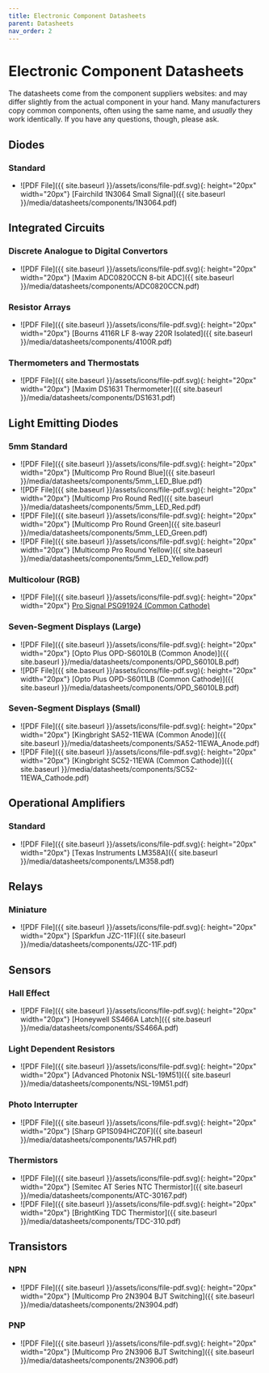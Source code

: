 ```yaml
---
title: Electronic Component Datasheets
parent: Datasheets
nav_order: 2
---
```


# Electronic Component Datasheets

The datasheets come from the component suppliers websites: and may differ slightly from the actual component in your hand. Many manufacturers copy common components, often using the same name, and _usually_ they work identically. If you have any questions, though, please ask.

## Diodes

### Standard

* ![PDF File]({{ site.baseurl }}/assets/icons/file-pdf.svg){: height="20px" width="20px"} [Fairchild 1N3064 Small Signal]({{ site.baseurl }}/media/datasheets/components/1N3064.pdf)

## Integrated Circuits

### Discrete Analogue to Digital Convertors

* ![PDF File]({{ site.baseurl }}/assets/icons/file-pdf.svg){: height="20px" width="20px"}  [Maxim ADC0820CCN 8-bit ADC]({{ site.baseurl }}/media/datasheets/components/ADC0820CCN.pdf)

### Resistor Arrays

* ![PDF File]({{ site.baseurl }}/assets/icons/file-pdf.svg){: height="20px" width="20px"}  [Bourns 4116R LF 8-way 220R Isolated]({{ site.baseurl }}/media/datasheets/components/4100R.pdf)

### Thermometers and Thermostats

* ![PDF File]({{ site.baseurl }}/assets/icons/file-pdf.svg){: height="20px" width="20px"}  [Maxim DS1631 Thermometer]({{ site.baseurl }}/media/datasheets/components/DS1631.pdf)

## Light Emitting Diodes

### 5mm Standard

* ![PDF File]({{ site.baseurl }}/assets/icons/file-pdf.svg){: height="20px" width="20px"}  [Multicomp Pro Round Blue]({{ site.baseurl }}/media/datasheets/components/5mm_LED_Blue.pdf)
* ![PDF File]({{ site.baseurl }}/assets/icons/file-pdf.svg){: height="20px" width="20px"}  [Multicomp Pro Round Red]({{ site.baseurl }}/media/datasheets/components/5mm_LED_Red.pdf)
* ![PDF File]({{ site.baseurl }}/assets/icons/file-pdf.svg){: height="20px" width="20px"}  [Multicomp Pro Round Green]({{ site.baseurl }}/media/datasheets/components/5mm_LED_Green.pdf)
* ![PDF File]({{ site.baseurl }}/assets/icons/file-pdf.svg){: height="20px" width="20px"}  [Multicomp Pro Round Yellow]({{ site.baseurl }}/media/datasheets/components/5mm_LED_Yellow.pdf)

### Multicolour (RGB)

* ![PDF File]({{ site.baseurl }}/assets/icons/file-pdf.svg){: height="20px" width="20px"}  [Pro Signal PSG91924 (Common Cathode)]()

### Seven-Segment Displays (Large)

* ![PDF File]({{ site.baseurl }}/assets/icons/file-pdf.svg){: height="20px" width="20px"}  [Opto Plus OPD-S6010LB (Common Anode)]({{ site.baseurl }}/media/datasheets/components/OPD_S6010LB.pdf)
* ![PDF File]({{ site.baseurl }}/assets/icons/file-pdf.svg){: height="20px" width="20px"}  [Opto Plus OPD-S6011LB (Common Cathode)]({{ site.baseurl }}/media/datasheets/components/OPD_S6010LB.pdf)

### Seven-Segment Displays (Small)

* ![PDF File]({{ site.baseurl }}/assets/icons/file-pdf.svg){: height="20px" width="20px"}  [Kingbright SA52-11EWA (Common Anode)]({{ site.baseurl }}/media/datasheets/components/SA52-11EWA_Anode.pdf)
* ![PDF File]({{ site.baseurl }}/assets/icons/file-pdf.svg){: height="20px" width="20px"}  [Kingbright SC52-11EWA (Common Cathode)]({{ site.baseurl }}/media/datasheets/components/SC52-11EWA_Cathode.pdf)

## Operational Amplifiers

### Standard

* ![PDF File]({{ site.baseurl }}/assets/icons/file-pdf.svg){: height="20px" width="20px"}  [Texas Instruments LM358A]({{ site.baseurl }}/media/datasheets/components/LM358.pdf)

## Relays

### Miniature

* ![PDF File]({{ site.baseurl }}/assets/icons/file-pdf.svg){: height="20px" width="20px"}  [Sparkfun JZC-11F]({{ site.baseurl }}/media/datasheets/components/JZC-11F.pdf)

## Sensors

### Hall Effect

* ![PDF File]({{ site.baseurl }}/assets/icons/file-pdf.svg){: height="20px" width="20px"}  [Honeywell SS466A Latch]({{ site.baseurl }}/media/datasheets/components/SS466A.pdf)

### Light Dependent Resistors

* ![PDF File]({{ site.baseurl }}/assets/icons/file-pdf.svg){: height="20px" width="20px"}  [Advanced Photonix NSL-19M51]({{ site.baseurl }}/media/datasheets/components/NSL-19M51.pdf)

### Photo Interrupter

* ![PDF File]({{ site.baseurl }}/assets/icons/file-pdf.svg){: height="20px" width="20px"}  [Sharp GP1S094HCZ0F]({{ site.baseurl }}/media/datasheets/components/1A57HR.pdf)

### Thermistors

* ![PDF File]({{ site.baseurl }}/assets/icons/file-pdf.svg){: height="20px" width="20px"}  [Semitec AT Series NTC Thermistor]({{ site.baseurl }}/media/datasheets/components/ATC-30167.pdf)
* ![PDF File]({{ site.baseurl }}/assets/icons/file-pdf.svg){: height="20px" width="20px"}  [BrightKing TDC Thermistor]({{ site.baseurl }}/media/datasheets/components/TDC-310.pdf)

## Transistors

### NPN

* ![PDF File]({{ site.baseurl }}/assets/icons/file-pdf.svg){: height="20px" width="20px"}  [Multicomp Pro 2N3904 BJT Switching]({{ site.baseurl }}/media/datasheets/components/2N3904.pdf)

### PNP

* ![PDF File]({{ site.baseurl }}/assets/icons/file-pdf.svg){: height="20px" width="20px"}  [Multicomp Pro 2N3906 BJT Switching]({{ site.baseurl }}/media/datasheets/components/2N3906.pdf)
